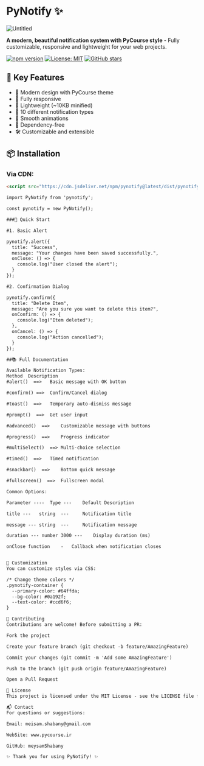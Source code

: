 # PyNotify ✨

![Untitled](https://github.com/user-attachments/assets/2d94f8cb-a2fd-4493-af35-edffc1a8a383)


**A modern, beautiful notification system with PyCourse style** - Fully customizable, responsive and lightweight for your web projects.

[![npm version](https://badge.fury.io/js/pynotify.svg)](https://badge.fury.io/js/pynotify)
[![License: MIT](https://img.shields.io/badge/License-MIT-blue.svg)](https://opensource.org/licenses/MIT)
[![GitHub stars](https://img.shields.io/github/stars/your-username/pynotify)](https://github.com/your-username/pynotify/stargazers)

## 🌟 Key Features

- 🎨 Modern design with PyCourse theme
- 📱 Fully responsive
- 🚀 Lightweight (~10KB minified)
- 🔧 10 different notification types
- 💫 Smooth animations
- 🔌 Dependency-free
- 🛠️ Customizable and extensible

## 📦 Installation

### Via CDN:

```html
<script src="https://cdn.jsdelivr.net/npm/pynotify@latest/dist/pynotify.min.js"></script>

import PyNotify from 'pynotify';

const pynotify = new PyNotify();

###🚀 Quick Start

#1. Basic Alert

pynotify.alert({
  title: "Success",
  message: "Your changes have been saved successfully.",
  onClose: () => {
    console.log("User closed the alert");
  }
});

#2. Confirmation Dialog

pynotify.confirm({
  title: "Delete Item",
  message: "Are you sure you want to delete this item?",
  onConfirm: () => {
    console.log("Item deleted");
  },
  onCancel: () => {
    console.log("Action cancelled");
  }
});

##📚 Full Documentation

Available Notification Types:
Method	Description
#alert()  ==>	Basic message with OK button

#confirm() ==>	Confirm/Cancel dialog

#toast()  ==>	Temporary auto-dismiss message

#prompt()  ==>	Get user input

#advanced()  ==>	Customizable message with buttons

#progress()  ==>	Progress indicator

#multiSelect()  ==>	Multi-choice selection

#timed()  ==>	Timed notification

#snackbar()  ==>	Bottom quick message

#fullscreen()  ==>	Fullscreen modal

Common Options:

Parameter ----	Type ---	Default	Description

title ---	string	--- 	Notification title

message ---	string	--- 	Notification message

duration --- number	3000 ---	Display duration (ms)

onClose	function	-	Callback when notification closes


🎨 Customization
You can customize styles via CSS:

/* Change theme colors */
.pynotify-container {
  --primary-color: #64ffda;
  --bg-color: #0a192f;
  --text-color: #ccd6f6;
}

🤝 Contributing
Contributions are welcome! Before submitting a PR:

Fork the project

Create your feature branch (git checkout -b feature/AmazingFeature)

Commit your changes (git commit -m 'Add some AmazingFeature')

Push to the branch (git push origin feature/AmazingFeature)

Open a Pull Request

📜 License
This project is licensed under the MIT License - see the LICENSE file for details.

📬 Contact
For questions or suggestions:

Email: meisam.shabany@gmail.com

WebSite: www.pycourse.ir

GitHub: meysamShabany

✨ Thank you for using PyNotify! ✨
